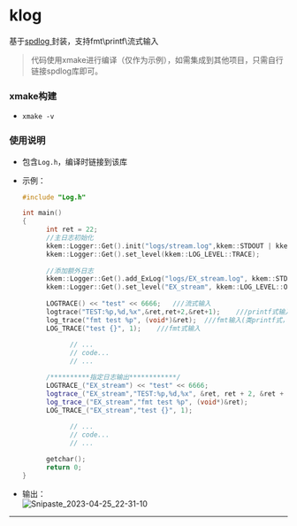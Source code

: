 # klog
基于[spdlog ](https://github.com/gabime/spdlog)封装，支持fmt\printf\流式输入

> 代码使用xmake进行编译（仅作为示例），如需集成到其他项目，只需自行链接spdlog库即可。


### xmake构建

* `xmake -v `

### 使用说明

* 包含`Log.h`，编译时链接到该库

* 示例：

  ```cpp
  #include "Log.h"
  
  int main()
  {
		int ret = 22;
		//主日志初始化
		kkem::Logger::Get().init("logs/stream.log",kkem::STDOUT | kkem::FILEOUT | kkem::ASYNC);
		kkem::Logger::Get().set_level(kkem::LOG_LEVEL::TRACE);
		
		//添加额外日志
		kkem::Logger::Get().add_ExLog("logs/EX_stream.log", kkem::STDOUT | kkem::FILEOUT | kkem::ASYNC);
		kkem::Logger::Get().set_level("EX_stream", kkem::LOG_LEVEL::OFF);
		
		LOGTRACE() << "test" << 6666;	///流式输入
		logtrace("TEST:%p,%d,%x",&ret,ret+2,&ret+1);	///printf式输入
		log_trace("fmt test %p", (void*)&ret);	///fmt输入(类printf式，指针类型需转为void*)
		LOG_TRACE("test {}", 1);	///fmt式输入
		
			  // ...
			  // code...
			  // ...

		/**********指定日志输出************/
		LOGTRACE_("EX_stream") << "test" << 6666;
		logtrace_("EX_stream","TEST:%p,%d,%x", &ret, ret + 2, &ret + 1);
		log_trace_("EX_stream","fmt test %p", (void*)&ret);
		LOG_TRACE_("EX_stream","test {}", 1);
			  
			  // ...
			  // code...
			  // ...

		getchar();
		return 0;
  }
  ```

 
 * 输出：  
   ![Snipaste_2023-04-25_22-31-10](https://user-images.githubusercontent.com/44298896/234310422-7dd1e523-22a9-47fe-adbb-3455ef3dd7b5.png)

  
  ---


  

